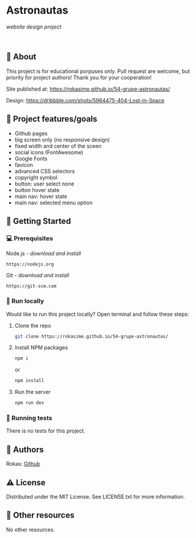 # Astronautas

_website design project_

<br>

## 🌟 About

This project is for educational porpuses only. Pull request are welcome, but priority for project authors! Thank you for your cooperation!

Site published at: https://rokasime.github.io/54-grupe-astronautas/

Design: https://dribbble.com/shots/5964475-404-Lost-in-Space

## 🎯 Project features/goals

- Github pages
- big screen only (no responsive design)
- fixed width and center of the sceen
- social icons (FontAwesome)
- Google Fonts
- favicon
- advanced CSS selectors
- copyright symbol
- button: user select none
- button hover state
- main nav: hover state
- main nav: selected menu option

## 🧰 Getting Started

### 💻 Prerequisites

Node.js - _download and install_

```
https://nodejs.org
```

Git - _download and install_

```
https://git-scm.com
```

### 🏃 Run locally

Would like to run this project locally? Open terminal and follow these steps:

1. Clone the repo
   ```sh
   git clone https://rokasime.github.io/54-grupe-astronautas/
   ```
2. Install NPM packages
   ```sh
   npm i
   ```
   or
   ```sh
   npm install
   ```
3. Run the server
   ```sh
   npm run dev
   ```

### 🧪 Running tests

There is no tests for this project.

## 🎅 Authors

Rokas: [Github](https://github.com/RokasIme)

## ⚠️ License

Distributed under the MIT License. See LICENSE.txt for more information.

## 🔗 Other resources

No other resources.
